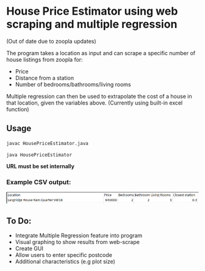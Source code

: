 # House Price Estimator using web scraping and multiple regression

(Out of date due to zoopla updates)

The program takes a location as input and can scrape a specific number of house listings from zoopla for:
- Price
- Distance from a station
- Number of bedrooms/bathrooms/living rooms

Multiple regression can then be used to extrapolate the cost of a house in that location, given the variables above. (Currently using built-in excel function)

## Usage
```shell
javac HousePriceEstimator.java
```
```shell
java HousePriceEstimator
```
**URL must be set internally**


### Example CSV output:
<p align="center">
  <img src="https://github.com/oliver7011/House-Price-Estimator/blob/main/example_csvOutput.PNG" title="hover text">
</p>

## To Do:
- Integrate Multiple Regression feature into program
- Visual graphing to show results from web-scrape
- Create GUI
- Allow users to enter specific postcode
- Additional characteristics (e.g plot size)
